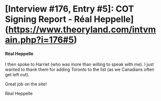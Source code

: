 # [Interview #176, Entry #5]: COT Signing Report - Réal Heppelle](https://www.theoryland.com/intvmain.php?i=176#5)

#### Réal Heppelle

I then spoke to Harriet (who was more than willing to speak with me). I just wanted to thank them for adding Toronto to the list (as we Canadians often get left out).

Great job on the site!

Réal Heppelle

